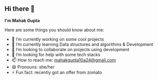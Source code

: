## Hi there 👋
**I'm Mahak Gupta**

Here are some things you should know about me:

- 🔭 I’m currently working on some cool projects
- 🌱 I’m currently learning Data structures and algorithms & Development  
- 👯 I’m looking to collaborate on projects using development
- 🤔 I’m looking for help with some tech stacks
- 📫 How to reach me: mahakgupta10a24@gmail.com
- 😄 Pronouns: she/her
- ⚡ Fun fact: recently got an offer from zomato
